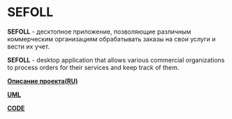 # SEFOLL

**SEFOLL** - десктопное приложение, позволяющие различным коммерческим организациям обрабатывать заказы на свои услуги  и вести их учет.

**SEFOLL** - desktop application that allows various commercial organizations to process orders for their services and keep track of them.

[**Описание проекта(RU)**](https://github.com/Alex-Sidorov/SEFOLL/blob/master/documents/srs.md)

[**UML**](https://github.com/Alex-Sidorov/SEFOLL/blob/master/documents/uml.md)

[**CODE**](https://github.com/Alex-Sidorov/SEFOLL/tree/master/code)
